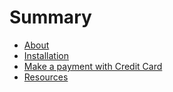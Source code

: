 # Summary

* [About](README.md)
* [Installation](chapter1.md)
* [Make a payment with Credit Card](make_a_payment_with_credit_card,_cc.md)
* [Resources](resources.md)

